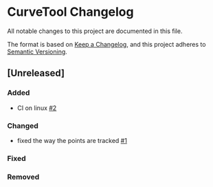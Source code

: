 # CurveTool Changelog

All notable changes to this project are documented in this file.

The format is based on [Keep a Changelog](https://keepachangelog.com/en/1.0.0/),
and this project adheres to [Semantic Versioning](https://semver.org/spec/v2.0.0.html).

## [Unreleased]

### Added
- CI on linux [#2](https://github.com/simogasp/curveTool/issues/2)

### Changed
- fixed the way the points are tracked [#1](https://github.com/simogasp/curveTool/issues/1)

### Fixed

### Removed



